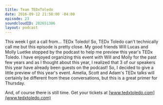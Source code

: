 ```yaml
---
title: Team TEDxToledo
date: 2016-09-12 21:58:00 -04:00
episode: 23
soundcloudID: 282651306
layout: podcast
---
```


This week I got a call from... TEDx Toledo! So, TEDx Toledo can't technically call me but this episode is pretty close. My good friends Will Lucas and Molly Luetke stopped by the podcast to help me preview this year's TEDx Toledo. I have enjoyed organizing this event with Will and Molly for the past few years and as I thought about this year, I realized that 3 of our speakers this year have already been guests on the podcast! So, I decided to give a little preview of this year's event. Amelia, Scott and Adam's TEDx talks will certainly be different from these conversations, but this is a great primer for Thursday.

And, of course there is still time. Get your tickets at [www.tedxtoledo.com](www.tedxtoledo.com)

